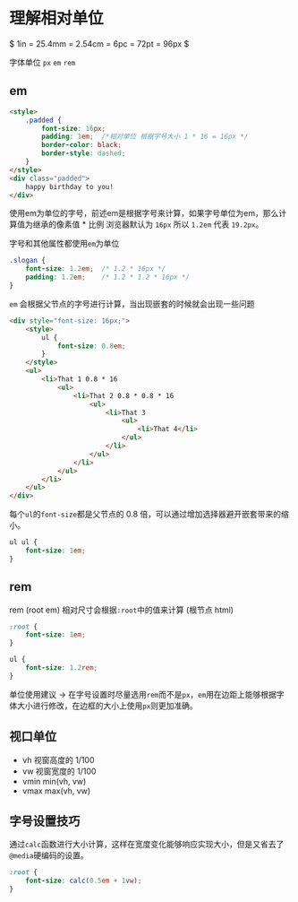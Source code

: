 # 理解相对单位

$ 1in = 25.4mm = 2.54cm = 6pc = 72pt = 96px $

字体单位 `px` `em` `rem` 

## em

```html
<style>
    .padded {
        font-size: 16px;
        padding: 1em;  /*相对单位 根据字号大小 1 * 16 = 16px */
        border-color: black;
        border-style: dashed;
    }
</style>
<div class="padded">
    happy birthday to you!
</div>
```

使用em为单位的字号，前述em是根据字号来计算，如果字号单位为em，那么计算值为继承的像素值 * 比例 浏览器默认为 `16px` 所以 `1.2em` 代表 `19.2px`。

字号和其他属性都使用`em`为单位

```css
.slogan {
    font-size: 1.2em;  /* 1.2 * 16px */
    padding: 1.2em;    /* 1.2 * 1.2 * 16px */		
}
```

`em` 会根据父节点的字号进行计算，当出现嵌套的时候就会出现一些问题

```html
<div style="font-size: 16px;">
    <style>
        ul {
            font-size: 0.8em;
        } 
    </style>
    <ul>
        <li>That 1 0.8 * 16
            <ul>
                <li>That 2 0.8 * 0.8 * 16
                    <ul>
                        <li>That 3
                            <ul>
                                <li>That 4</li>
                            </ul>
                        </li>
                    </ul>
                </li>
            </ul>
        </li>
    </ul>
</div>
```

每个`ul`的`font-size`都是父节点的 0.8 倍，可以通过增加选择器避开嵌套带来的缩小。

```css
ul ul {
    font-size: 1em;
}
```

## rem

rem (root em) 相对尺寸会根据`:root`中的值来计算 (根节点 html)

```css
:root {
    font-size: 1em;
}

ul {
    font-size: 1.2rem;
}
```

单位使用建议 -> 在字号设置时尽量选用`rem`而不是`px`，`em`用在边距上能够根据字体大小进行修改，在边框的大小上使用`px`则更加准确。

## 视口单位

- vh  视窗高度的 1/100
- vw  视窗宽度的 1/100
- vmin  min(vh, vw)
- vmax max(vh, vw)

## 字号设置技巧

通过`calc`函数进行大小计算，这样在宽度变化能够响应实现大小，但是又省去了`@media`硬编码的设置。

```css
:root {
    font-size: calc(0.5em + 1vw);
}
```

